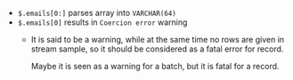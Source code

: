 - `$.emails[0:]` parses array into `VARCHAR(64)`
- `$.emails[0]` results in `Coercion error` warning
  - It is said to be a warning, while at the same time no rows are given in
    stream sample, so it should be considered as a fatal error for record.

    Maybe it is seen as a warning for a batch, but it is fatal for a record.
